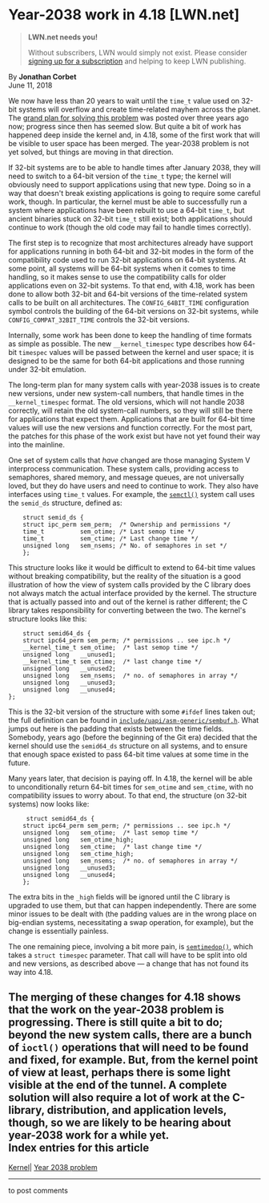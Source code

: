 # Year-2038 work in 4.18 [LWN.net]

> **LWN.net needs you!**
> 
> Without subscribers, LWN would simply not exist. Please consider [signing up for a subscription](/Promo/nst-nag2/subscribe) and helping to keep LWN publishing. 

By **Jonathan Corbet**  
June 11, 2018 

We now have less than 20 years to wait until the `time_t` value used on 32-bit systems will overflow and create time-related mayhem across the planet. The [grand plan for solving this problem](/Articles/643234/) was posted over three years ago now; progress since then has seemed slow. But quite a bit of work has happened deep inside the kernel and, in 4.18, some of the first work that will be visible to user space has been merged. The year-2038 problem is not yet solved, but things are moving in that direction. 

If 32-bit systems are to be able to handle times after January 2038, they will need to switch to a 64-bit version of the `time_t` type; the kernel will obviously need to support applications using that new type. Doing so in a way that doesn't break existing applications is going to require some careful work, though. In particular, the kernel must be able to successfully run a system where applications have been rebuilt to use a 64-bit `time_t`, but ancient binaries stuck on 32-bit `time_t` still exist; both applications should continue to work (though the old code may fail to handle times correctly). 

The first step is to recognize that most architectures already have support for applications running in both 64-bit and 32-bit modes in the form of the compatibility code used to run 32-bit applications on 64-bit systems. At some point, all systems will be 64-bit systems when it comes to time handling, so it makes sense to use the compatibility calls for older applications even on 32-bit systems. To that end, with 4.18, work has been done to allow both 32-bit and 64-bit versions of the time-related system calls to be built on all architectures. The `CONFIG_64BIT_TIME` configuration symbol controls the building of the 64-bit versions on 32-bit systems, while `CONFIG_COMPAT_32BIT_TIME` controls the 32-bit versions. 

Internally, some work has been done to keep the handling of time formats as simple as possible. The new `__kernel_timespec` type describes how 64-bit `timespec` values will be passed between the kernel and user space; it is designed to be the same for both 64-bit applications and those running under 32-bit emulation. 

The long-term plan for many system calls with year-2038 issues is to create new versions, under new system-call numbers, that handle times in the `__kernel_timespec` format. The old versions, which will not handle 2038 correctly, will retain the old system-call numbers, so they will still be there for applications that expect them. Applications that are built for 64-bit time values will use the new versions and function correctly. For the most part, the patches for this phase of the work exist but have not yet found their way into the mainline. 

One set of system calls that _have_ changed are those managing System V interprocess communication. These system calls, providing access to semaphores, shared memory, and message queues, are not universally loved, but they do have users and need to continue to work. They also have interfaces using `time_t` values. For example, the [`semctl()`](http://man7.org/linux/man-pages/man2/semctl.2.html) system call uses the `semid_ds` structure, defined as: 
    
    
        struct semid_ds {
    	struct ipc_perm sem_perm;  /* Ownership and permissions */
    	time_t          sem_otime; /* Last semop time */
    	time_t          sem_ctime; /* Last change time */
    	unsigned long   sem_nsems; /* No. of semaphores in set */
        };
    

This structure looks like it would be difficult to extend to 64-bit time values without breaking compatibility, but the reality of the situation is a good illustration of how the view of system calls provided by the C library does not always match the actual interface provided by the kernel. The structure that is actually passed into and out of the kernel is rather different; the C library takes responsibility for converting between the two. The kernel's structure looks like this: 
    
    
        struct semid64_ds {
    	struct ipc64_perm sem_perm;	/* permissions .. see ipc.h */
    	__kernel_time_t	sem_otime;	/* last semop time */
    	unsigned long	__unused1;
    	__kernel_time_t	sem_ctime;	/* last change time */
    	unsigned long	__unused2;
    	unsigned long	sem_nsems;	/* no. of semaphores in array */
    	unsigned long	__unused3;
    	unsigned long	__unused4;
    };
    

This is the 32-bit version of the structure with some `#ifdef` lines taken out; the full definition can be found in [`include/uapi/asm-generic/sembuf.h`](https://elixir.bootlin.com/linux/latest/source/include/uapi/asm-generic/sembuf.h#L7). What jumps out here is the padding that exists between the time fields. Somebody, years ago (before the beginning of the Git era) decided that the kernel should use the `semid64_ds` structure on all systems, and to ensure that enough space existed to pass 64-bit time values at some time in the future. 

Many years later, that decision is paying off. In 4.18, the kernel will be able to unconditionally return 64-bit times for `sem_otime` and `sem_ctime`, with no compatibility issues to worry about. To that end, the structure (on 32-bit systems) now looks like: 
    
    
         struct semid64_ds {
    	struct ipc64_perm sem_perm;	/* permissions .. see ipc.h */
    	unsigned long	sem_otime;	/* last semop time */
    	unsigned long	sem_otime_high;
    	unsigned long	sem_ctime;	/* last change time */
    	unsigned long	sem_ctime_high;
    	unsigned long	sem_nsems;	/* no. of semaphores in array */
    	unsigned long	__unused3;
    	unsigned long	__unused4;
        };
    

The extra bits in the `_high` fields will be ignored until the C library is upgraded to use them, but that can happen independently. There are some minor issues to be dealt with (the padding values are in the wrong place on big-endian systems, necessitating a swap operation, for example), but the change is essentially painless. 

The one remaining piece, involving a bit more pain, is [`semtimedop()`](http://man7.org/linux/man-pages/man2/semop.2.html), which takes a `struct timespec` parameter. That call will have to be split into old and new versions, as described above — a change that has not found its way into 4.18. 

The merging of these changes for 4.18 shows that the work on the year-2038 problem is progressing. There is still quite a bit to do; beyond the new system calls, there are a bunch of `ioctl()` operations that will need to be found and fixed, for example. But, from the kernel point of view at least, perhaps there is some light visible at the end of the tunnel. A complete solution will also require a lot of work at the C-library, distribution, and application levels, though, so we are likely to be hearing about year-2038 work for a while yet.  
Index entries for this article  
---  
[Kernel](/Kernel/Index)| [Year 2038 problem](/Kernel/Index#Year_2038_problem)  
  


* * *

to post comments 
